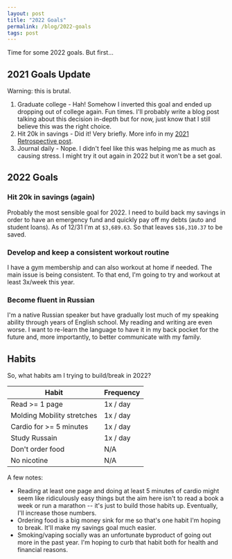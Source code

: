 ```yaml
---
layout: post
title: "2022 Goals"
permalink: /blog/2022-goals
tags: post
---
```


Time for some 2022 goals. But first...

## 2021 Goals Update
Warning: this is brutal.

1. Graduate college - Hah! Somehow I inverted this goal and ended up dropping out of college again. Fun times. I'll probably write a blog post talking about this decision in-depth but for now, just know that I still believe this was the right choice.
2. Hit 20k in savings - Did it! Very briefly. More info in my [2021 Retrospective post](/blog/2021-retrospective).
3. Journal daily - Nope. I didn't feel like this was helping me as much as causing stress. I might try it out again in 2022 but it won't be a set goal.

## 2022 Goals

### Hit 20k in savings (again)
Probably the most sensible goal for 2022. I need to build back my savings in order to have an emergency fund and quickly pay off my debts (auto and student loans). As of 12/31 I'm at `$3,689.63`. So that leaves `$16,310.37` to be saved.

### Develop and keep a consistent workout routine
I have a gym membership and can also workout at home if needed. The main issue is being consistent. To that end, I'm going to try and workout at least 3x/week this year.

### Become fluent in Russian
I'm a native Russian speaker but have gradually lost much of my speaking ability through years of English school. My reading and writing are even worse. I want to re-learn the language to have it in my back pocket for the future and, more importantly, to better communicate with my family.

## Habits
So, what habits am I trying to build/break in 2022?

| Habit                      | Frequency         |
|----------------------------|-------------------|
| Read >= 1 page             | 1x / day          |
| Molding Mobility stretches | 1x / day          |
| Cardio for >= 5 minutes    | 1x / day          |
| Study Russain              | 1x / day          |
| Don't order food           | N/A               |
| No nicotine                | N/A               |

A few notes:

- Reading at least one page and doing at least 5 minutes of cardio might seem like ridiculously easy things but the aim here isn't to read a book a week or run a marathon -- it's just to build those habits up. Eventually, I'll increase those numbers.
- Ordering food is a big money sink for me so that's one habit I'm hoping to break. It'll make my savings goal much easier.
- Smoking/vaping socially was an unfortunate byproduct of going out more in the past year. I'm hoping to curb that habit both for health and financial reasons.

